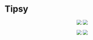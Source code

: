 # Tipsy

<p align="center">
  <img src="https://github.com/marlonjames71/Tipsy/blob/master/Screen%20Shot%202019-08-07%20at%202.12.10%20PM.png">
  <img src="https://github.com/marlonjames71/Tipsy/blob/master/Screen%20Shot%202019-08-07%20at%202.12.10%20PM.png">
</p>

<p align="center">
  <img src="https://github.com/marlonjames71/Tipsy/blob/master/Screen%20Shot%202019-08-07%20at%202.12.10%20PM.png">
  <img src="https://github.com/marlonjames71/Tipsy/blob/master/Screen%20Shot%202019-08-07%20at%202.12.10%20PM.png">
</p>
